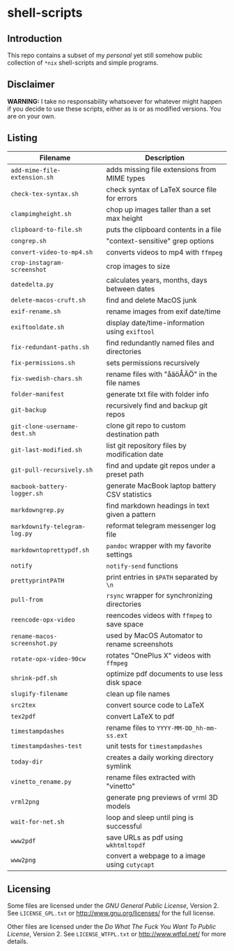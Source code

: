 shell-scripts
=============

Introduction
------------
This repo contains a subset of my *personal* yet still somehow public
collection of `*nix` shell-scripts and simple programs.


Disclaimer
----------
**WARNING:**
I take no responsability whatsoever for whatever might happen if you decide to
use these scripts, either as is or as modified versions.  You are on your own.


Listing
-------

| **Filename**                    | **Description**                                |
| ------------------------------- | ---------------------------------------------- |
| `add-mime-file-extension.sh`    | adds missing file extensions from MIME types   |
| `check-tex-syntax.sh`           | check syntax of LaTeX source file for errors   |
| `clampimgheight.sh`             | chop up images taller than a set max height    |
| `clipboard-to-file.sh`          | puts the clipboard contents in a file          |
| `congrep.sh`                    | "context-sensitive" grep options               |
| `convert-video-to-mp4.sh`       | converts videos to mp4 with `ffmpeg`           |
| `crop-instagram-screenshot`     | crop images to size                            |
| `datedelta.py`                  | calculates years, months, days between dates   |
| `delete-macos-cruft.sh`         | find and delete MacOS junk                     |
| `exif-rename.sh`                | rename images from exif date/time              |
| `exiftooldate.sh`               | display date/time-information using `exiftool` |
| `fix-redundant-paths.sh`        | find redundantly named files and directories   |
| `fix-permissions.sh`            | sets permissions recursively                   |
| `fix-swedish-chars.sh`          | rename files with "åäöÅÄÖ" in the file names   |
| `folder-manifest`               | generate txt file with folder info             |
| `git-backup`                    | recursively find and backup git repos          |
| `git-clone-username-dest.sh`    | clone git repo to custom destination path      |
| `git-last-modified.sh`          | list git repository files by modification date |
| `git-pull-recursively.sh`       | find and update git repos under a preset path  |
| `macbook-battery-logger.sh`     | generate MacBook laptop battery CSV statistics |
| `markdowngrep.py`               | find markdown headings in text given a pattern |
| `markdownify-telegram-log.py`   | reformat telegram messenger log file           |
| `markdowntoprettypdf.sh`        | `pandoc` wrapper with my favorite settings     |
| `notify`                        | `notify-send` functions                        |
| `prettyprintPATH`               | print entries in `$PATH` separated by `\n`     |
| `pull-from`                     | `rsync` wrapper for synchronizing directories  |
| `reencode-opx-video`            | reencodes videos with `ffmpeg` to save space   |
| `rename-macos-screenshot.py`    | used by MacOS Automator to rename screenshots  |
| `rotate-opx-video-90cw`         | rotates "OnePlus X" videos with `ffmpeg`       |
| `shrink-pdf.sh`                 | optimize pdf documents to use less disk space  |
| `slugify-filename`              | clean up file names                            |
| `src2tex`                       | convert source code to LaTeX                   |
| `tex2pdf`                       | convert LaTeX to pdf                           |
| `timestampdashes`               | rename files to `YYYY-MM-DD_hh-mm-ss.ext`      |
| `timestampdashes-test`          | unit tests for `timestampdashes`               |
| `today-dir`                     | creates a daily working directory symlink      |
| `vinetto_rename.py`             | rename files extracted with "vinetto"          |
| `vrml2png`                      | generate png previews of vrml 3D models        |
| `wait-for-net.sh`               | loop and sleep until ping is successful        |
| `www2pdf`                       | save URLs as pdf using `wkhtmltopdf`           |
| `www2png`                       | convert a webpage to a image using `cutycapt`  |


Licensing
---------
Some files are licensed under the *GNU General Public License*, Version 2.
See `LICENSE_GPL.txt` or <http://www.gnu.org/licenses/> for the full license.

Other files are licensed under the *Do What The Fuck You Want To Public
License*, Version 2.  See `LICENSE_WTFPL.txt` or <http://www.wtfpl.net/>
for more details.

